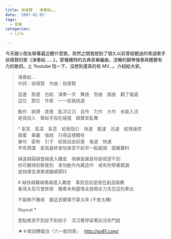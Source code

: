 ```yaml
---
title: 徐偉賢 - 演奏給……
date: '2007-02-05'
tags:
  - 音樂
categories:
  - life

---
```

今天跟小朋友聊著最近聽什麼歌。突然之間我想到了很久以前曾經聽過的粵語歌手徐偉賢的歌《演奏給……》，那種獨特的古典音樂編曲，流暢的鋼琴彈奏與鏗鏘有力的歌詞。上 Youtube 找一下，沒想到還真的有 MV…。介紹給大家。  
  
  
  

> 演奏給...  
> 作詞：徐偉賢　作曲：徐偉賢  
>   
> 這邊　那邊　也給　演奏一次　舞曲　怨曲　插曲　翻了幾遍  
> 這位　那位　作家　一一給我挑選  
>   
> 動作　脈搏　直覺　亂浮又沉　自作　力作　大作　未能入流  
> 是我投入　舉起手指在碰撞　跟聲音亂舞  
>   
> \* 氣氛　氣溫　氣息　給我指引　快速　變速　迅速　給我操控  
> 甜蜜　華麗　強弱　只得這裡獨有  
> 樂句　密佈　引子　給我自由前進　後退　快速  
> 早有預謀　是我最終害怕承受不起早一點變調　插翼難料  
>   
> 越遠越圓越會越進入難度　視線是誰是你是我望不到  
> 你可聽得到察覺到　害怕動作內藏造作　或有附帶著錯漏  
> 是抉擇去演奏或繼續顫抖  
>   
> \# 越快越難越奏越進入難度　事到目前是我在創造級數  
> 看得太高可會跌倒　獨奏未夠盡情全放開全力去在這刻奏出  
>   
> 不裝飾不雕琢　願這音響聲不算太草 (不會太糟)  
>   
> Repeat \*  
>   
> 差點推測不到捉不到拍子　浮沉著停留著如沒有門路  
>   
> ★☆歌詞轉載自『六一歌詞庫』　 http://so61.com/